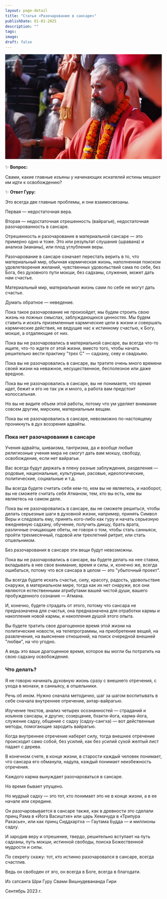 ```yaml
---
layout: page-detail
title: "Статья «Разочарование в сансаре»"
publishDate: 01-01-2025
description: ""
tags:
image:
draft: false
---
```


  
![Шри Гуру Свами Вишнудевананда Гири](/upload/medialibrary/33e/33e80a96414e020214d21a55889efaa5.jpg "Шри Гуру Свами Вишнудевананда Гири")  

  
 ✨ **Вопрос:** 

 Свами, какие главные изъяны у начинающих искателей истины мешают им идти к освобождению?

  
 ✨ **Ответ Гуру:** 

 Это всегда две главные проблемы, и они взаимосвязаны.

 Первая — недостаточная вера.

 Вторая — недостаточная отрешенность (вайрагья), недостаточная разочарованность в сансаре.

 Отрешенность и разочарование в материальной сансаре — это примерно одно и тоже. Это или результат слушания (шравана) и анализа (мананы), или плод углубления веры.

 Разочарование в сансаре означает перестать верить в то, что материальный мир, обычная кармическая жизнь, наполненная поиском удовлетворения желаний, чувственных удовольствий сама по себе, без Бога, без духовного пути мокши, без садханы, служения, может дать нам счастье.

 Материальный мир, материальная жизнь сами по себе не могут дать счастье.

 Думать обратное — неведение.

 Пока такое разочарование не произойдет, мы будем строить свою жизнь на ложных смыслах, заблуждающихся ценностях. Мы будем ставить и искать приземленные кармические цели в жизни и совершать кармические действия, не ведущие нас к истинному счастью, к Богу, мокше, а отдаляющие от них.

 Пока вы не разочаровались в материальной сансаре, вы всегда что-то ищите, что-то ждете от этой жизни, вместо того, чтобы начать решительно вести практику "трех С" — садхану, севу и свадхьяю.

 Пока вы не разочаровались в сансаре, вы тратите очень много времени своей жизни на неважное, несущественное, бесполезное или даже вредное.

 Пока вы не разочаровались в сансаре, вы не понимаете, что время идет, бежит и его не так уж и много, а работа вам предстоит колоссальная.

 Но вы не видите объем этой работы, потому что ум уделяет внимание совсем другим, мирским, материальным вещам.

 Пока вы не разочаровались в сансаре, невозможно по-настоящему проникнуть в дух воззрения адвайты.

  
### **Пока нет разочарования в сансаре** 

 Учения адвайты, шиваизма, тантризма, да и вообще любые религиозные учения мира не смогут дать вам мокшу, свободу, освобождение, если нет вайрагьи.

 Вас всегда будут держать в плену разные заблуждения, разделения — родовые, национальные, культурные, расовые, идеологические, политические, социальные и т.д.

 Вы всегда будете считать себя кем-то, кем вы не являетесь, и наоборот, вы не сможете считать себя Атманом, тем, кто вы есть, кем вы являетесь на самом деле.

 Пока вы не разочаровались в сансаре, вы не сможете решиться, чтобы делать серьезные шаги в духовной жизни, например, принять Символ Веры и следовать ему, принять кого-либо как гуру и начать серьезную ежедневную садхану, обучение, получить дикшу, брать врата, различные очищающие обеты, не говоря о том, чтобы стать санньяси, пройти трехмесячный, годовой или трехлетний ритрит, или стать отшельником.

 Без разочарования в сансаре эти вещи будут невозможны.

 Пока вы не разочаровались в сансаре, вы будете делать на нее ставки, вкладывать в нее свое внимание, время и силы, и, конечно же, всегда ошибаться, потому что вся сансара в целом — это "убыточный проект".

 Вы всегда будете искать счастье, силу, красоту, радость, удовольствие снаружи, в материальном мире, тогда как их нет снаружи, все они являются естественными атрибутами вашей чистой души, вашего пробужденного сознания — Атмана.

 И, конечно, будете страдать от этого, потому что сансара не предназначена для счастья, она предназначена для отработки кармы и накопления новой кармы, и накопления душой этого опыта.

 Вы будете тратить свое драгоценное время этой жизни на политические новости, на телепрограммы, на приобретение вещей, на развлечения, на выяснение отношений, на поиск очередной внешней "любви", на что угодно.

 А ведь это ваше драгоценное время, которое вы могли бы потратить на свою садхану освобождения.

  
### **Что делать?** 

 Я не говорю начинать духовную жизнь сразу с внешнего отречения, с ухода в монахи, в санньясу, в отшельники.

 Речь об ином. Нужно сначала методично, шаг за шагом воспитывать в себе сначала внутреннее отречение, антар-вайрагью.

 Изучение текстов, анализ четырех осознанностей — страданий и изъянов сансары, и других; созерцание, бхакти-йога, карма-йога, служение садху, общение с садху (садху-сангха) — вот действенные методы, помогающие зародить вайрагью.

 Когда внутреннее отречение наберет силу, тогда внешнее отречение происходит само собой, без усилий, как без усилий сухой желтый лист падает с дерева.

 В конечном счете, в конце жизни, в старости каждый человек понимает, что сансара его обманула, надула, каждый понимает неизбежность отречения.

 Каждого карма вынуждает разочароваться в сансаре.

 Но время бывает упущено.

 Но мудрый садху — это тот, кто понимает это не в конце жизни, а в ее начале или середине.

 Он разочаровывается в сансаре также, как в древности это сделали принц Рама в «Йога Васиштхе» или царь Хемачуда в «Трипура Рахасье», или как принц Сиддхартха — Гаутама Будда — и миллионы садху.

 И зародив веру и отрешение, твердо, решительно вступает на путь садханы, путь мокши, истинной свободы, поиска Божественной мудрости и силы.

 По секрету скажу: тот, кто истинно разочаровался в сансаре, всегда счастлив.

 Ведь он свободен от эго, он всегда в Боге, всегда в благодати.

  
 Из сатсанга Шри Гуру Свами Вишнудевананда Гири

 Сентябрь 2023 г.
